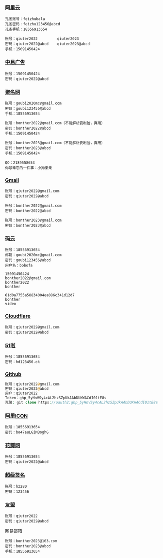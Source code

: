 ### [阿里云](https://cn.aliyun.com/)

```
孔雀账号：feizhubala
孔雀密码：feizhu123456@abcd
孔雀手机：18556913654

账号：qiuter2022         qiuter2023
密码：qiuter2022@abcd    qiuter2023@abcd
手机：15091450424
```

### [中易广告](https://www.openadx.com/signup)

```
账号：15091450424
密码：qiuter2022@abcd 
```

### [聚名网](http://x.juming.com/)

```
账号：goubi2020mc@gmail.com
密码：goubi123456@abcd
手机：18556913654

账号：bonther2022@gmail.com（不能解析要刷脸，弃用）
密码：bonther2022@abcd
手机：15091450424

账号：bonther2023@gmail.com（不能解析要刷脸，弃用）
密码：bonther2023@abcd
手机：15091450424

QQ：2189558653
你最难忘的一件事：小狗亲亲
```

### [Gmail](https://mail.google.com/)

```
账号：qiuter2022@gmail.com                   
密码：qiuter2022@abcd  

账号：bonther2022@gmail.com
密码：bonther2022@abcd
 
账号：bonther2023@gmail.com
密码：bonther2023@abcd
```

### [码云](https://gitee.com/)

```
账号：18556913654
邮箱：goubi2020mc@gmail.com
密码：goubi123456@abcd  
用户名：bobofa

15091450424
bonther2022@gmail.com
bonther2022
bonther

61d0a7755a58834004ea086c341d12d7
bonther
video
```

### [Cloudflare](https://www.cloudflare.com/zh-cn/)

```
账号：qiuter2022@gmail.com
密码：qiuter2022@abcd  
```

### [51啦](https://www.51.la/)

```
账号：18556913654
密码：hd123456.ok
```

### [Github](https://github.com/)

```php
账号：qiuter2022@gmail.com
密码：qiuter2022@abcd  
用户：qiuter2022
Token：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
克隆: git clone https://oauth2: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@github.com/qiuter2022/yeying_custom.git
```

### [阿里ICON](https://www.iconfont.cn/)

```
账号：18556913654
密码：bo47euLGiMBoghG
```

### [花瓣网](https://huaban.com/)

```
账号：18556913654
密码：qiuter2022@abcd
```

### [超级签名](https://ft8.cc:1898/)

```
账号：hz280
密码：123456
```

### [友盟](https://www.umeng.com/)

```
账号：qiuter2022
密码：qiuter2022@abcd
```

网易邮箱

```
账号：bonther2023@163.com
密码：bonther2023@abcd
手机：18556913654

```

